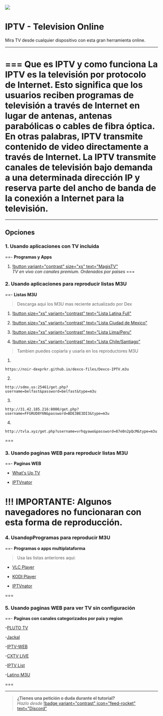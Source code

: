 ![](https://i.postimg.cc/yNcfFYDT/IPTV.png)
# IPTV - Television Online
Mira TV desde cualquier dispositivo con esta gran herramienta online.

---


=== **Que es IPTV y como funciona**
La IPTV es la televisión por protocolo de Internet. Esto significa que los usuarios reciben programas de televisión a través de Internet en lugar de antenas, antenas parabólicas o cables de fibra óptica. En otras palabras, IPTV transmite contenido de video directamente a través de Internet. La IPTV transmite canales de televisión bajo demanda a una determinada dirección IP y reserva parte del ancho de banda de la conexión a Internet para la televisión.
===

---

## Opciones

### 1. Usando aplicaciones con TV incluida

==- **Programas y Apps**
1. [!button variant="contrast" size="xs" text="MagisTV"](https://www.magistv.top/)    
*TV en vivo con canales premium. Ordenados por paises*
===

### 2. Usando aplicaciones para reproducir listas M3U

==- **Listas M3U**
> Descarga aqui los M3U mas reciente actualizado por Dex   
1. [!button size="xs" variant="contrast" text="Lista Latina Full"](https://noir-dexprkr.github.io/dexco-files/Dexco-IPTV.m3u)   

2. [!button size="xs" variant="contrast" text="Lista Ciudad de Mexico"](http://sdmx.us:25461/get.php?username=belfast&password=belfast&type=m3u)   

3. [!button size="xs" variant="contrast" text="Lista Lima/Peru"](http://31.42.185.216:8000/get.php?username=FFGRUD8Y6N&password=BDE3BE3DI3&type=m3u)  

4.  [!button size="xs" variant="contrast" text="Lista Chile/Santiago"](http://tvla.xyz/get.php?username=vrhqyawo&password=87e0n2pQcM&type=m3u)


> Tambien puedes copiarla y usarla en los reproductores M3U   

1. 
```
https://noir-dexprkr.github.io/dexco-files/Dexco-IPTV.m3u
```
2. 
```
http://sdmx.us:25461/get.php?username=belfast&password=belfast&type=m3u
```

3. 
```
http://31.42.185.216:8000/get.php?username=FFGRUD8Y6N&password=BDE3BE3DI3&type=m3u
```

4. 
```
http://tvla.xyz/get.php?username=vrhqyawo&password=87e0n2pQcM&type=m3u
```
===

### 3. Usando paginas WEB para reproducir listas M3U

==- **Paginas WEB**

- [What's Up TV](https://www.whatsuptv.app/)

- [IPTVnator](https://iptvnator.vercel.app/playlists/17g4n1o55nkj)

!!! IMPORTANTE: Algunos navegadores no funcionaran con esta forma de reproducción.
===

### 4. UsandopProgramas para reproducir M3U

==- **Programas o apps multiplataforma**

> Usa las listas anteriores aqui:

- [VLC Player](https://www.videolan.org/vlc/)

- [KODI Player](https://kodi.tv/)

- [IPTVnator](https://github.com/4gray/iptvnator/releases/)

===

### 5. Usando paginas WEB para ver TV sin configuración

==- **Paginas con canales categorizados por país y region**

-[PLUTO TV](https://pluto.tv/)

-[Jackal](http://jackal.surge.sh/)

-[IPTV-WEB](https://dev-iptv.web.app/)

-[CXTV LIVE](https://www.cxtvlive.com/tv)

-[IPTV List](https://iptvlist.ml/)

-[Latino M3U](https://m3u.cl/)

===

---

> **¿Tienes una petición o duda durante el tutorial?**       
> *Hazlo desde* [!badge variant="contrast" icon="feed-rocket" text="Discord"](https://discord.gg/hVKeY3uEru) 

